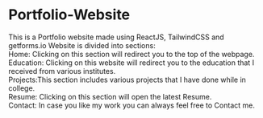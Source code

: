 # Portfolio-Website
This is a Portfolio website made using ReactJS, TailwindCSS and getforms.io
Website is divided into sections: <br>
Home: Clicking on this section will redirect you to the top of the webpage. <br>
Education: Clicking on this website will redirect you to the education that I received from various institutes.<br>
Projects:This section includes various projects that I have done while in college.<br>
Resume: Clicking on this section will open the latest Resume.<br>
Contact: In case you like my work you can always feel free to Contact me.<br>

